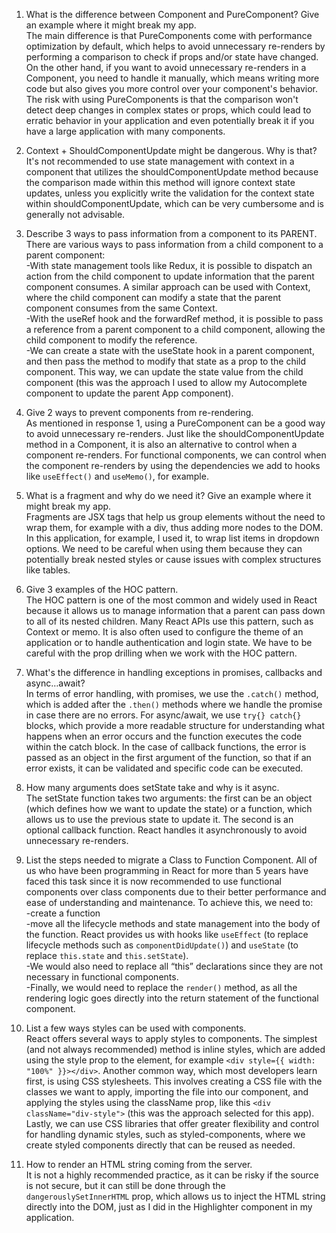 1. What is the difference between Component and PureComponent? Give an example where it might break my app.  
   The main difference is that PureComponents come with performance optimization by default, which helps to avoid unnecessary re-renders by performing a comparison to check if props and/or state have changed. On the other hand, if you want to avoid unnecessary re-renders in a Component, you need to handle it manually, which means writing more code but also gives you more control over your component's behavior. The risk with using PureComponents is that the comparison won't detect deep changes in complex states or props, which could lead to erratic behavior in your application and even potentially break it if you have a large application with many components.

2. Context + ShouldComponentUpdate might be dangerous. Why is that?  
   It's not recommended to use state management with context in a component that utilizes the shouldComponentUpdate method because the comparison made within this method will ignore context state updates, unless you explicitly write the validation for the context state within shouldComponentUpdate, which can be very cumbersome and is generally not advisable.

3. Describe 3 ways to pass information from a component to its PARENT.  
   There are various ways to pass information from a child component to a parent component:  
   -With state management tools like Redux, it is possible to dispatch an action from the child component to update information that the parent component consumes. A similar approach can be used with Context, where the child component can modify a state that the parent component consumes from the same Context.  
   -With the useRef hook and the forwardRef method, it is possible to pass a reference from a parent component to a child component, allowing the child component to modify the reference.  
   -We can create a state with the useState hook in a parent component, and then pass the method to modify that state as a prop to the child component. This way, we can update the state value from the child component (this was the approach I used to allow my Autocomplete component to update the parent App component).

4. Give 2 ways to prevent components from re-rendering.  
   As mentioned in response 1, using a PureComponent can be a good way to avoid unnecessary re-renders. Just like the shouldComponentUpdate method in a Component, it is also an alternative to control when a component re-renders. For functional components, we can control when the component re-renders by using the dependencies we add to hooks like `useEffect()` and `useMemo()`, for example.

5. What is a fragment and why do we need it? Give an example where it might break my app.  
   Fragments are JSX tags that help us group elements without the need to wrap them, for example with a div, thus adding more nodes to the DOM. In this application, for example, I used it, to wrap list items in dropdown options.
   We need to be careful when using them because they can potentially break nested styles or cause issues with complex structures like tables.

6. Give 3 examples of the HOC pattern.  
   The HOC pattern is one of the most common and widely used in React because it allows us to manage information that a parent can pass down to all of its nested children. Many React APIs use this pattern, such as Context or memo. It is also often used to configure the theme of an application or to handle authentication and login state. We have to be careful with the prop drilling when we work with the HOC pattern.

7. What's the difference in handling exceptions in promises, callbacks and async…await?  
   In terms of error handling, with promises, we use the `.catch()` method, which is added after the `.then()` methods where we handle the promise in case there are no errors. For async/await, we use `try{} catch{}` blocks, which provide a more readable structure for understanding what happens when an error occurs and the function executes the code within the catch block. In the case of callback functions, the error is passed as an object in the first argument of the function, so that if an error exists, it can be validated and specific code can be executed.

8. How many arguments does setState take and why is it async.  
   The setState function takes two arguments: the first can be an object (which defines how we want to update the state) or a function, which allows us to use the previous state to update it. The second is an optional callback function. React handles it asynchronously to avoid unnecessary re-renders.

9. List the steps needed to migrate a Class to Function Component. All of us who have been programming in React for more than 5 years have faced this task since it is now recommended to use functional components over class components due to their better performance and ease of understanding and maintenance. To achieve this, we need to:  
   -create a function  
   -move all the lifecycle methods and state management into the body of the function. React provides us with hooks like `useEffect` (to replace lifecycle methods such as `componentDidUpdate()`) and `useState` (to replace `this.state` and `this.setState`).  
   -We would also need to replace all “this” declarations since they are not necessary in functional components.  
   -Finally, we would need to replace the `render()` method, as all the rendering logic goes directly into the return statement of the functional component.

10. List a few ways styles can be used with components.  
    React offers several ways to apply styles to components. The simplest (and not always recommended) method is inline styles, which are added using the style prop to the element, for example `<div style={{ width: "100%" }}></div>`. Another common way, which most developers learn first, is using CSS stylesheets. This involves creating a CSS file with the classes we want to apply, importing the file into our component, and applying the styles using the className prop, like this `<div className="div-style">` (this was the approach selected for this app). Lastly, we can use CSS libraries that offer greater flexibility and control for handling dynamic styles, such as styled-components, where we create styled components directly that can be reused as needed.

11. How to render an HTML string coming from the server.  
    It is not a highly recommended practice, as it can be risky if the source is not secure, but it can still be done through the `dangerouslySetInnerHTML` prop, which allows us to inject the HTML string directly into the DOM, just as I did in the Highlighter component in my application.

